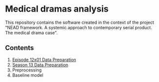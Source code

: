 # Medical dramas analysis

This repository contains the software created in the context of the project "NEAD framework. A systemic approach to contemporary serial product. The medical drama case".

## Contents

1. [Episode 12x01 Data Preparation](https://github.com/TinfFoil/dar_tvseries/blob/main/episode_data_preparation.ipynb)
2. [Season 13 Data Preparation](https://github.com/TinfFoil/dar_tvseries/blob/main/season_data_preparation.ipynb)
3. Preprocessing
4. Baseline model
